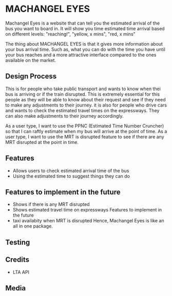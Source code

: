 # MACHANGEL EYES
Machangel Eyes is a website that can tell you the estimated arrival of the bus you want to board in.
It will show you time estimated time arrival based on different levels: "reaching!", "yellow, x mins", "red, x mins"

The thing about MACHANGEL EYES is that it gives more information about your bus arrival time. Such as, what you can do with the time you have until your bus reaches and a more attractive interface compared to the ones available on the market. 


## Design Process
This is for people who take public transport and wants to know when thei bus is arriving or if the train disrupted. This is extremely essential for this people as they will be able to know about their request and see if they need to make any adjustments to their journey.
it is also for people who drive cars and wants to check the estimated travel times on the expressways. They can also make adjustments to their journey accordingly. 

As a user type, I want to use the PPNC (Estimated Time Number Cruncher) so that I can raftly estimate when my bus will arrive at the point of time.
As a user type, I want to use the MRT is disrupted feature to see if there are any MRT disrupted at the point in time.

## Features 
- Allows users to check estimated arrival time of the bus
- Using the estimated time to suggest things they can do 

## Features to implement in the future
- Shows if there is any MRT disrupted
- Shows estimated travel time on expressways
Features to implement in the future 
- taxi availabity when MRT is disrupted
Hence, Machangel Eyes is like an all in one package.


## Testing

## Credits 
- LTA API

## Media 







